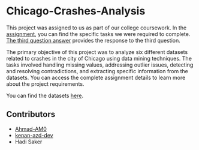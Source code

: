 # Chicago-Crashes-Analysis
This project was assigned to us as part of our college coursework. In the [assignment](https://github.com/Ahmad-AM0/Chicago-Crashes-Analysis/blob/main/Homework.pdf), you can find the specific tasks we were required to complete. [The third question answer](https://github.com/Ahmad-AM0/Chicago-Crashes-Analysis/blob/main/Third%20question%20answer.pdf) provides the response to the third question.

The primary objective of this project was to analyze six different datasets related to crashes in the city of Chicago using data mining techniques. The tasks involved handling missing values, addressing outlier issues, detecting and resolving contradictions, and extracting specific information from the datasets. You can access the complete assignment details to learn more about the project requirements.

You can find the datasets [here](https://drive.google.com/file/d/1s0Q7Jk_C3q-aOfp7tJGuYdKEFByMcDmb/view?usp=drive_link).

## Contributors
- [Ahmad-AM0](https://github.com/Ahmad-AM0)
- [kenan-azd-dev](https://github.com/kenan-azd-dev)
- Hadi Saker
